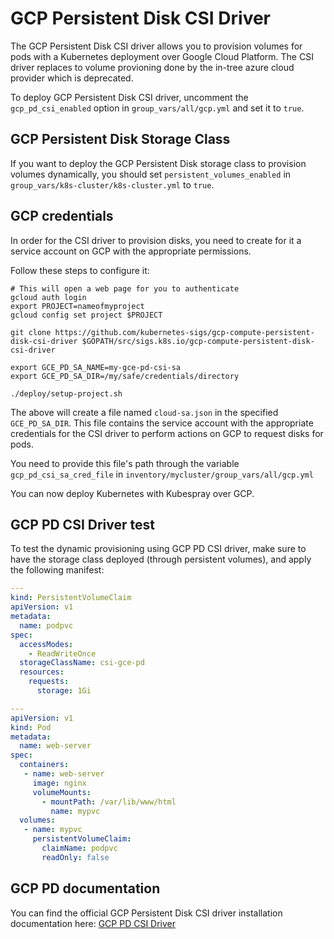 # GCP Persistent Disk CSI Driver

The GCP Persistent Disk CSI driver allows you to provision volumes for pods with a Kubernetes deployment over Google Cloud Platform. The CSI driver replaces to volume provioning done by the in-tree azure cloud provider which is deprecated.

To deploy GCP Persistent Disk CSI driver, uncomment the `gcp_pd_csi_enabled` option in `group_vars/all/gcp.yml` and set it to `true`.

## GCP Persistent Disk Storage Class

If you want to deploy the GCP Persistent Disk storage class to provision volumes dynamically, you should set `persistent_volumes_enabled` in `group_vars/k8s-cluster/k8s-cluster.yml` to `true`.

## GCP credentials

In order for the CSI driver to provision disks, you need to create for it a service account on GCP with the appropriate permissions.

Follow these steps to configure it:

```ShellSession
# This will open a web page for you to authenticate
gcloud auth login
export PROJECT=nameofmyproject
gcloud config set project $PROJECT

git clone https://github.com/kubernetes-sigs/gcp-compute-persistent-disk-csi-driver $GOPATH/src/sigs.k8s.io/gcp-compute-persistent-disk-csi-driver

export GCE_PD_SA_NAME=my-gce-pd-csi-sa
export GCE_PD_SA_DIR=/my/safe/credentials/directory

./deploy/setup-project.sh
```

The above will create a file named `cloud-sa.json` in the specified `GCE_PD_SA_DIR`. This file contains the service account with the appropriate credentials for the CSI driver to perform actions on GCP to request disks for pods.

You need to provide this file's path through the variable `gcp_pd_csi_sa_cred_file` in `inventory/mycluster/group_vars/all/gcp.yml`

You can now deploy Kubernetes with Kubespray over GCP.

## GCP PD CSI Driver test

To test the dynamic provisioning using GCP PD CSI driver, make sure to have the storage class deployed (through persistent volumes), and apply the following manifest:

```yml
---
kind: PersistentVolumeClaim
apiVersion: v1
metadata:
  name: podpvc
spec:
  accessModes:
    - ReadWriteOnce
  storageClassName: csi-gce-pd
  resources:
    requests:
      storage: 1Gi

---
apiVersion: v1
kind: Pod
metadata:
  name: web-server
spec:
  containers:
   - name: web-server
     image: nginx
     volumeMounts:
       - mountPath: /var/lib/www/html
         name: mypvc
  volumes:
   - name: mypvc
     persistentVolumeClaim:
       claimName: podpvc
       readOnly: false
```

## GCP PD documentation

You can find the official GCP Persistent Disk CSI driver installation documentation here: [GCP PD CSI Driver](https://github.com/kubernetes-sigs/gcp-compute-persistent-disk-csi-driver/blob/controlplane/docs/kubernetes/user-guides/driver-install.md
)
